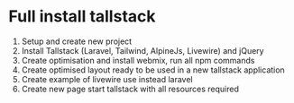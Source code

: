 # Full install tallstack

1. Setup and create new project
2. Install Tallstack (Laravel, Tailwind, AlpineJs, Livewire) and jQuery
3. Create optimisation and install webmix, run all npm commands
4. Create optimised layout ready to be used in a new tallstack application
5. Create example of livewire use instead laravel
6. Create new page start tallstack with all resources required